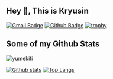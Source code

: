 ## Hey 👋, This is Kryusin
[![Gmail Badge](https://img.shields.io/badge/-kr20030124@gmail.com-c14438?style=flat&logo=Gmail&logoColor=white&link=mailto:kr20030124@gmail.com)](mailto:kr20030124@gmail.com) [![Github Badge](https://img.shields.io/badge/-kryusin-grey?style=flat&logo=github&logoColor=white&link=https://github.com/kryusin/)](https://www.github.com/kryusin/) 
[![trophy](https://github-profile-trophy.vercel.app/?username=Kryusin&theme=onedark)](https://github.com/ryo-ma/github-profile-trophy)

## Some of my Github Stats
<p align=left> <img src=https://komarev.com/ghpvc/?username=yumekiti alt=yumekiti /> </p>

[![Github stats](https://github-readme-stats.vercel.app/api?username=Kryusin&show_icons=true&include_all_commits=true)](https://github.com/Kryusin/github-readme-stats)
[![Top Langs](https://github-readme-stats.vercel.app/api/top-langs/?username=Kryusin
)](https://github.com/Kryusin/github-readme-stats)
